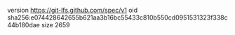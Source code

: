 version https://git-lfs.github.com/spec/v1
oid sha256:e074428642655b621aa3b16bc55433c810b550cd0951531323f338c44b180dae
size 2659
